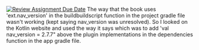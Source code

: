 [![Review Assignment Due Date](https://classroom.github.com/assets/deadline-readme-button-24ddc0f5d75046c5622901739e7c5dd533143b0c8e959d652212380cedb1ea36.svg)](https://classroom.github.com/a/CZbM4Dmf)
The way that the book uses 'ext.nav_version' in the buildbuildscript function in the project gradle file wasn't working (kept saying nav_version was unresolved). So I looked on the Kotlin website and used the way it says which was to add 'val nav_version = 2.7.7" above the plugin implementations in the dependencies function in the app gradle file.

